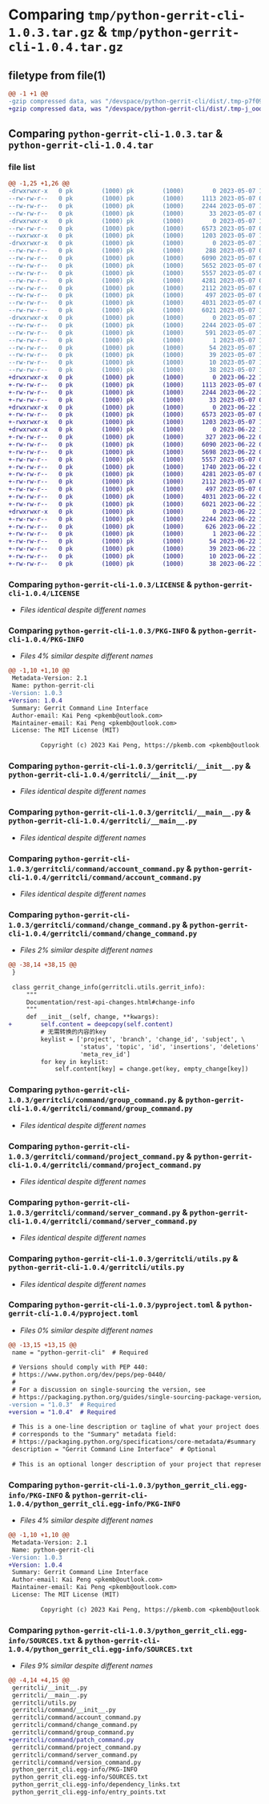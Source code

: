 # Comparing `tmp/python-gerrit-cli-1.0.3.tar.gz` & `tmp/python-gerrit-cli-1.0.4.tar.gz`

## filetype from file(1)

```diff
@@ -1 +1 @@
-gzip compressed data, was "/devspace/python-gerrit-cli/dist/.tmp-p7f094yu/python-gerrit-cli-1.0.3.tar", last modified: Sun May  7 13:24:33 2023, max compression
+gzip compressed data, was "/devspace/python-gerrit-cli/dist/.tmp-j_ooo6ko/python-gerrit-cli-1.0.4.tar", last modified: Thu Jun 22 10:39:07 2023, max compression
```

## Comparing `python-gerrit-cli-1.0.3.tar` & `python-gerrit-cli-1.0.4.tar`

### file list

```diff
@@ -1,25 +1,26 @@
-drwxrwxr-x   0 pk        (1000) pk        (1000)        0 2023-05-07 13:24:33.699368 python-gerrit-cli-1.0.3/
--rw-rw-r--   0 pk        (1000) pk        (1000)     1113 2023-05-07 07:31:21.000000 python-gerrit-cli-1.0.3/LICENSE
--rw-rw-r--   0 pk        (1000) pk        (1000)     2244 2023-05-07 13:24:33.687368 python-gerrit-cli-1.0.3/PKG-INFO
--rw-rw-r--   0 pk        (1000) pk        (1000)       33 2023-05-07 07:23:12.000000 python-gerrit-cli-1.0.3/README.md
-drwxrwxr-x   0 pk        (1000) pk        (1000)        0 2023-05-07 13:24:33.635368 python-gerrit-cli-1.0.3/gerritcli/
--rw-rw-r--   0 pk        (1000) pk        (1000)     6573 2023-05-07 03:24:09.000000 python-gerrit-cli-1.0.3/gerritcli/__init__.py
--rwxrwxr-x   0 pk        (1000) pk        (1000)     1203 2023-05-07 12:34:46.000000 python-gerrit-cli-1.0.3/gerritcli/__main__.py
-drwxrwxr-x   0 pk        (1000) pk        (1000)        0 2023-05-07 13:24:33.663368 python-gerrit-cli-1.0.3/gerritcli/command/
--rw-rw-r--   0 pk        (1000) pk        (1000)      288 2023-05-07 03:24:09.000000 python-gerrit-cli-1.0.3/gerritcli/command/__init__.py
--rw-rw-r--   0 pk        (1000) pk        (1000)     6090 2023-05-07 03:24:09.000000 python-gerrit-cli-1.0.3/gerritcli/command/account_command.py
--rw-rw-r--   0 pk        (1000) pk        (1000)     5652 2023-05-07 03:24:09.000000 python-gerrit-cli-1.0.3/gerritcli/command/change_command.py
--rw-rw-r--   0 pk        (1000) pk        (1000)     5557 2023-05-07 03:24:09.000000 python-gerrit-cli-1.0.3/gerritcli/command/group_command.py
--rw-rw-r--   0 pk        (1000) pk        (1000)     4281 2023-05-07 03:24:09.000000 python-gerrit-cli-1.0.3/gerritcli/command/project_command.py
--rw-rw-r--   0 pk        (1000) pk        (1000)     2112 2023-05-07 03:24:09.000000 python-gerrit-cli-1.0.3/gerritcli/command/server_command.py
--rw-rw-r--   0 pk        (1000) pk        (1000)      497 2023-05-07 03:24:09.000000 python-gerrit-cli-1.0.3/gerritcli/command/version_command.py
--rw-rw-r--   0 pk        (1000) pk        (1000)     4031 2023-05-07 03:24:09.000000 python-gerrit-cli-1.0.3/gerritcli/utils.py
--rw-rw-r--   0 pk        (1000) pk        (1000)     6021 2023-05-07 13:23:16.000000 python-gerrit-cli-1.0.3/pyproject.toml
-drwxrwxr-x   0 pk        (1000) pk        (1000)        0 2023-05-07 13:24:33.683368 python-gerrit-cli-1.0.3/python_gerrit_cli.egg-info/
--rw-rw-r--   0 pk        (1000) pk        (1000)     2244 2023-05-07 13:24:33.000000 python-gerrit-cli-1.0.3/python_gerrit_cli.egg-info/PKG-INFO
--rw-rw-r--   0 pk        (1000) pk        (1000)      591 2023-05-07 13:24:33.000000 python-gerrit-cli-1.0.3/python_gerrit_cli.egg-info/SOURCES.txt
--rw-rw-r--   0 pk        (1000) pk        (1000)        1 2023-05-07 13:24:33.000000 python-gerrit-cli-1.0.3/python_gerrit_cli.egg-info/dependency_links.txt
--rw-rw-r--   0 pk        (1000) pk        (1000)       54 2023-05-07 13:24:33.000000 python-gerrit-cli-1.0.3/python_gerrit_cli.egg-info/entry_points.txt
--rw-rw-r--   0 pk        (1000) pk        (1000)       39 2023-05-07 13:24:33.000000 python-gerrit-cli-1.0.3/python_gerrit_cli.egg-info/requires.txt
--rw-rw-r--   0 pk        (1000) pk        (1000)       10 2023-05-07 13:24:33.000000 python-gerrit-cli-1.0.3/python_gerrit_cli.egg-info/top_level.txt
--rw-rw-r--   0 pk        (1000) pk        (1000)       38 2023-05-07 13:24:33.699368 python-gerrit-cli-1.0.3/setup.cfg
+drwxrwxr-x   0 pk        (1000) pk        (1000)        0 2023-06-22 10:39:07.658120 python-gerrit-cli-1.0.4/
+-rw-rw-r--   0 pk        (1000) pk        (1000)     1113 2023-05-07 07:31:21.000000 python-gerrit-cli-1.0.4/LICENSE
+-rw-rw-r--   0 pk        (1000) pk        (1000)     2244 2023-06-22 10:39:07.654120 python-gerrit-cli-1.0.4/PKG-INFO
+-rw-rw-r--   0 pk        (1000) pk        (1000)       33 2023-05-07 07:23:12.000000 python-gerrit-cli-1.0.4/README.md
+drwxrwxr-x   0 pk        (1000) pk        (1000)        0 2023-06-22 10:39:07.554120 python-gerrit-cli-1.0.4/gerritcli/
+-rw-rw-r--   0 pk        (1000) pk        (1000)     6573 2023-05-07 03:24:09.000000 python-gerrit-cli-1.0.4/gerritcli/__init__.py
+-rwxrwxr-x   0 pk        (1000) pk        (1000)     1203 2023-05-07 12:34:46.000000 python-gerrit-cli-1.0.4/gerritcli/__main__.py
+drwxrwxr-x   0 pk        (1000) pk        (1000)        0 2023-06-22 10:39:07.594120 python-gerrit-cli-1.0.4/gerritcli/command/
+-rw-rw-r--   0 pk        (1000) pk        (1000)      327 2023-06-22 03:56:56.000000 python-gerrit-cli-1.0.4/gerritcli/command/__init__.py
+-rw-rw-r--   0 pk        (1000) pk        (1000)     6090 2023-06-22 09:21:24.000000 python-gerrit-cli-1.0.4/gerritcli/command/account_command.py
+-rw-rw-r--   0 pk        (1000) pk        (1000)     5698 2023-06-22 09:21:57.000000 python-gerrit-cli-1.0.4/gerritcli/command/change_command.py
+-rw-rw-r--   0 pk        (1000) pk        (1000)     5557 2023-05-07 03:24:09.000000 python-gerrit-cli-1.0.4/gerritcli/command/group_command.py
+-rw-rw-r--   0 pk        (1000) pk        (1000)     1740 2023-06-22 09:32:38.000000 python-gerrit-cli-1.0.4/gerritcli/command/patch_command.py
+-rw-rw-r--   0 pk        (1000) pk        (1000)     4281 2023-05-07 03:24:09.000000 python-gerrit-cli-1.0.4/gerritcli/command/project_command.py
+-rw-rw-r--   0 pk        (1000) pk        (1000)     2112 2023-05-07 03:24:09.000000 python-gerrit-cli-1.0.4/gerritcli/command/server_command.py
+-rw-rw-r--   0 pk        (1000) pk        (1000)      497 2023-05-07 03:24:09.000000 python-gerrit-cli-1.0.4/gerritcli/command/version_command.py
+-rw-rw-r--   0 pk        (1000) pk        (1000)     4031 2023-06-22 09:21:14.000000 python-gerrit-cli-1.0.4/gerritcli/utils.py
+-rw-rw-r--   0 pk        (1000) pk        (1000)     6021 2023-06-22 10:37:31.000000 python-gerrit-cli-1.0.4/pyproject.toml
+drwxrwxr-x   0 pk        (1000) pk        (1000)        0 2023-06-22 10:39:07.650120 python-gerrit-cli-1.0.4/python_gerrit_cli.egg-info/
+-rw-rw-r--   0 pk        (1000) pk        (1000)     2244 2023-06-22 10:39:07.000000 python-gerrit-cli-1.0.4/python_gerrit_cli.egg-info/PKG-INFO
+-rw-rw-r--   0 pk        (1000) pk        (1000)      626 2023-06-22 10:39:07.000000 python-gerrit-cli-1.0.4/python_gerrit_cli.egg-info/SOURCES.txt
+-rw-rw-r--   0 pk        (1000) pk        (1000)        1 2023-06-22 10:39:07.000000 python-gerrit-cli-1.0.4/python_gerrit_cli.egg-info/dependency_links.txt
+-rw-rw-r--   0 pk        (1000) pk        (1000)       54 2023-06-22 10:39:07.000000 python-gerrit-cli-1.0.4/python_gerrit_cli.egg-info/entry_points.txt
+-rw-rw-r--   0 pk        (1000) pk        (1000)       39 2023-06-22 10:39:07.000000 python-gerrit-cli-1.0.4/python_gerrit_cli.egg-info/requires.txt
+-rw-rw-r--   0 pk        (1000) pk        (1000)       10 2023-06-22 10:39:07.000000 python-gerrit-cli-1.0.4/python_gerrit_cli.egg-info/top_level.txt
+-rw-rw-r--   0 pk        (1000) pk        (1000)       38 2023-06-22 10:39:07.658120 python-gerrit-cli-1.0.4/setup.cfg
```

### Comparing `python-gerrit-cli-1.0.3/LICENSE` & `python-gerrit-cli-1.0.4/LICENSE`

 * *Files identical despite different names*

### Comparing `python-gerrit-cli-1.0.3/PKG-INFO` & `python-gerrit-cli-1.0.4/PKG-INFO`

 * *Files 4% similar despite different names*

```diff
@@ -1,10 +1,10 @@
 Metadata-Version: 2.1
 Name: python-gerrit-cli
-Version: 1.0.3
+Version: 1.0.4
 Summary: Gerrit Command Line Interface
 Author-email: Kai Peng <pkemb@outlook.com>
 Maintainer-email: Kai Peng <pkemb@outlook.com>
 License: The MIT License (MIT)
         
         Copyright (c) 2023 Kai Peng, https://pkemb.com <pkemb@outlook.com>
```

### Comparing `python-gerrit-cli-1.0.3/gerritcli/__init__.py` & `python-gerrit-cli-1.0.4/gerritcli/__init__.py`

 * *Files identical despite different names*

### Comparing `python-gerrit-cli-1.0.3/gerritcli/__main__.py` & `python-gerrit-cli-1.0.4/gerritcli/__main__.py`

 * *Files identical despite different names*

### Comparing `python-gerrit-cli-1.0.3/gerritcli/command/account_command.py` & `python-gerrit-cli-1.0.4/gerritcli/command/account_command.py`

 * *Files identical despite different names*

### Comparing `python-gerrit-cli-1.0.3/gerritcli/command/change_command.py` & `python-gerrit-cli-1.0.4/gerritcli/command/change_command.py`

 * *Files 2% similar despite different names*

```diff
@@ -38,14 +38,15 @@
 }
 
 class gerrit_change_info(gerritcli.utils.gerrit_info):
     """
     Documentation/rest-api-changes.html#change-info
     """
     def __init__(self, change, **kwargs):
+        self.content = deepcopy(self.content)
         # 无需转换的内容的key
         keylist = ['project', 'branch', 'change_id', 'subject', \
                    'status', 'topic', 'id', 'insertions', 'deletions' \
                    'meta_rev_id']
         for key in keylist:
             self.content[key] = change.get(key, empty_change[key])
```

### Comparing `python-gerrit-cli-1.0.3/gerritcli/command/group_command.py` & `python-gerrit-cli-1.0.4/gerritcli/command/group_command.py`

 * *Files identical despite different names*

### Comparing `python-gerrit-cli-1.0.3/gerritcli/command/project_command.py` & `python-gerrit-cli-1.0.4/gerritcli/command/project_command.py`

 * *Files identical despite different names*

### Comparing `python-gerrit-cli-1.0.3/gerritcli/command/server_command.py` & `python-gerrit-cli-1.0.4/gerritcli/command/server_command.py`

 * *Files identical despite different names*

### Comparing `python-gerrit-cli-1.0.3/gerritcli/utils.py` & `python-gerrit-cli-1.0.4/gerritcli/utils.py`

 * *Files identical despite different names*

### Comparing `python-gerrit-cli-1.0.3/pyproject.toml` & `python-gerrit-cli-1.0.4/pyproject.toml`

 * *Files 0% similar despite different names*

```diff
@@ -13,15 +13,15 @@
 name = "python-gerrit-cli"  # Required
 
 # Versions should comply with PEP 440:
 # https://www.python.org/dev/peps/pep-0440/
 #
 # For a discussion on single-sourcing the version, see
 # https://packaging.python.org/guides/single-sourcing-package-version/
-version = "1.0.3"  # Required
+version = "1.0.4"  # Required
 
 # This is a one-line description or tagline of what your project does. This
 # corresponds to the "Summary" metadata field:
 # https://packaging.python.org/specifications/core-metadata/#summary
 description = "Gerrit Command Line Interface"  # Optional
 
 # This is an optional longer description of your project that represents
```

### Comparing `python-gerrit-cli-1.0.3/python_gerrit_cli.egg-info/PKG-INFO` & `python-gerrit-cli-1.0.4/python_gerrit_cli.egg-info/PKG-INFO`

 * *Files 4% similar despite different names*

```diff
@@ -1,10 +1,10 @@
 Metadata-Version: 2.1
 Name: python-gerrit-cli
-Version: 1.0.3
+Version: 1.0.4
 Summary: Gerrit Command Line Interface
 Author-email: Kai Peng <pkemb@outlook.com>
 Maintainer-email: Kai Peng <pkemb@outlook.com>
 License: The MIT License (MIT)
         
         Copyright (c) 2023 Kai Peng, https://pkemb.com <pkemb@outlook.com>
```

### Comparing `python-gerrit-cli-1.0.3/python_gerrit_cli.egg-info/SOURCES.txt` & `python-gerrit-cli-1.0.4/python_gerrit_cli.egg-info/SOURCES.txt`

 * *Files 9% similar despite different names*

```diff
@@ -4,14 +4,15 @@
 gerritcli/__init__.py
 gerritcli/__main__.py
 gerritcli/utils.py
 gerritcli/command/__init__.py
 gerritcli/command/account_command.py
 gerritcli/command/change_command.py
 gerritcli/command/group_command.py
+gerritcli/command/patch_command.py
 gerritcli/command/project_command.py
 gerritcli/command/server_command.py
 gerritcli/command/version_command.py
 python_gerrit_cli.egg-info/PKG-INFO
 python_gerrit_cli.egg-info/SOURCES.txt
 python_gerrit_cli.egg-info/dependency_links.txt
 python_gerrit_cli.egg-info/entry_points.txt
```


